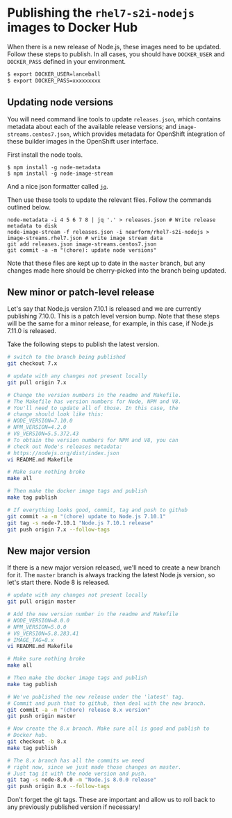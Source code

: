 # Publishing the `rhel7-s2i-nodejs` images to Docker Hub

When there is a new release of Node.js, these images need to be updated.
Follow these steps to publish. In all cases, you should have `DOCKER_USER`
and `DOCKER_PASS` defined in your environment.

```sh
$ export DOCKER_USER=lanceball
$ export DOCKER_PASS=xxxxxxxxx
```

## Updating node versions

You will need command line tools to update `releases.json`, which contains metadata about each
of the available release versions; and `image-streams.centos7.json`, which provides metadata
for OpenShift integration of these builder images in the OpenShift user interface.

First install the node tools.

```
$ npm install -g node-metadata
$ npm install -g node-image-stream
```

And a nice json formatter called [`jq`](https://stedolan.github.io/jq/download/).

Then use these tools to update the relevant files. Follow the commands outlined below.

```
node-metadata -i 4 5 6 7 8 | jq '.' > releases.json # Write release metadata to disk
node-image-stream -f releases.json -i nearform/rhel7-s2i-nodejs > image-streams.rhel7.json # write image stream data
git add releases.json image-streams.centos7.json
git commit -a -m "(chore): update node versions"
```

Note that these files are kept up to date in the `master` branch, but any changes
made here should be cherry-picked into the branch being updated.

## New minor or patch-level release

Let's say that Node.js version 7.10.1 is released and we are currently
publishing 7.10.0. This is a patch level version bump. Note that these
steps will be the same for a minor release, for example, in
this case, if Node.js 7.11.0 is released.

Take the following steps to publish the latest version.

```sh
# switch to the branch being published
git checkout 7.x

# update with any changes not present locally
git pull origin 7.x

# Change the version numbers in the readme and Makefile.
# The Makefile has version numbers for Node, NPM and V8.
# You'll need to update all of those. In this case, the
# change should look like this:
# NODE_VERSION=7.10.0
# NPM_VERSION=4.2.0
# V8_VERSION=5.5.372.43
# To obtain the version numbers for NPM and V8, you can
# check out Node's releases metadata:
# https://nodejs.org/dist/index.json
vi README.md Makefile

# Make sure nothing broke
make all

# Then make the docker image tags and publish
make tag publish

# If everything looks good, commit, tag and push to github
git commit -a -m "(chore) update to Node.js 7.10.1"
git tag -s node-7.10.1 "Node.js 7.10.1 release"
git push origin 7.x --follow-tags
```

## New major version

If there is a new major version released, we'll need to create
a new branch for it. The `master` branch is always tracking the
latest Node.js version, so let's start there. Node 8 is released.

```sh
# update with any changes not present locally
git pull origin master

# Add the new version number in the readme and Makefile
# NODE_VERSION=8.0.0
# NPM_VERSION=5.0.0
# V8_VERSION=5.8.283.41
# IMAGE_TAG=8.x
vi README.md Makefile

# Make sure nothing broke
make all

# Then make the docker image tags and publish
make tag publish

# We've published the new release under the 'latest' tag.
# Commit and push that to github, then deal with the new branch.
git commit -a -m "(chore) release 8.x version"
git push origin master

# Now create the 8.x branch. Make sure all is good and publish to
# Docker hub.
git checkout -b 8.x
make tag publish

# The 8.x branch has all the commits we need
# right now, since we just made those changes on master.
# Just tag it with the node version and push.
git tag -s node-8.0.0 -m "Node.js 8.0.0 release"
git push origin 8.x --follow-tags
```

Don't forget the git tags. These are important and allow us to roll back
to any previously published version if necessary!

